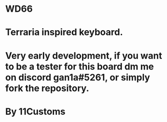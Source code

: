 # WD66
# Terraria inspired keyboard.
# Very early development, if you want to be a tester for this board dm me on discord gan1a#5261, or simply fork the repository.
# By 11Customs
